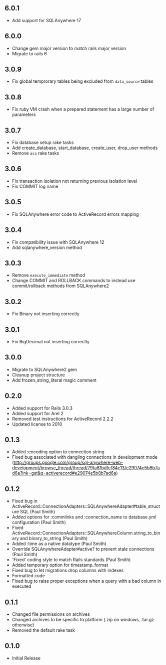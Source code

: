 ## 6.0.1

- Add support for SQLAnywhere 17

## 6.0.0

- Change gem major version to match rails major version
- Migrate to rails 6

## 3.0.9

- Fix global temprorary tables being excluded from `data_source` tables

## 3.0.8

- Fix ruby VM crash when a prepared statement has a large number of parameters

## 3.0.7

- Fix database setup rake tasks
- Add create_database, start_database, create_user, drop_user methods
- Remove `asa` rake tasks

## 3.0.6

- Fix transaction isolation not returning previous isolation level
- Fix COMMIT log name

## 3.0.5

- Fix SQLAnywhere error code to ActiveRecord errors mapping

## 3.0.4

- Fix compatibility issue with SQLAnywhere 12
- Add sqlanywhere_version method

## 3.0.3

- Remove `execute_immediate` method
- Change COMMIT and ROLLBACK commands to instead use commit/rollback methods from SQLAnywhere2

## 3.0.2

- Fix Binary not inserting correctly

## 3.0.1

- Fix BigDecimal not inserting correctly

## 3.0.0

- Migrate to SQLAnywhere2 gem
- Cleanup project structure
- Add frozen_string_literal magic comment

## 0.2.0

- Added support for Rails 3.0.3
- Added support for Arel 2
- Removed test instructions for ActiveRecord 2.2.2
- Updated license to 2010

## 0.1.3

- Added :encoding option to connection string
- Fixed bug associated with dangling connections in development mode (http://groups.google.com/group/sql-anywhere-web-development/browse_thread/thread/79fa81bdfcf84c13/e29074e5b8b7ad6a?lnk=gst&q=activerecord#e29074e5b8b7ad6a)

## 0.1.2

- Fixed bug in ActiveRecord::ConnectionAdapters::SQLAnywhereAdapter#table_structure SQL (Paul Smith)
- Added options for :commlinks and :connection_name to database.yml configuration (Paul Smith)
- Fixed ActiveRecord::ConnectionAdapters::SQLAnywhereColumn.string_to_binary and binary_to_string  (Paul Smith)
- Added :time as a native datatype  (Paul Smith)
- Override SQLAnywhereAdapter#active? to prevent stale connections  (Paul Smith)
- 'Fixed' coding style to match Rails standards  (Paul Smith)
- Added temporary option for timestamp_format
- Fixed bug to let migrations drop columns with indexes
- Formatted code
- Fixed bug to raise proper exceptions when a query with a bad column in executed

## 0.1.1

- Changed file permissions on archives
- Changed archives to be specific to platform (.zip on windows, .tar.gz
otherwise)
- Removed the default rake task

## 0.1.0

- Initial Release
